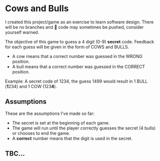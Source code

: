 # Cows and Bulls
I created this project/game as an exercise to learn software design. There will be no branches and 💩 code may sometimes be pushed, consider yourself warned.

The objective of this game to guess a 4 digit (0-9) **secret** code. Feedback for each guess will be given in the form of COWS and BULLS.
- A cow means that a correct number was guessed in the WRONG position.
- A bull means that a correct number was guessed in the CORRECT position.

Example: A secret code of 1234, the guess 1499 would result in 1 BULL (**1**234) and 1 COW (123**4**). 

## Assumptions
These are the assumptions I've made so far:
- The secret is set at the beginning of each game.
- The game will run until the player correctly guesses the secret (4 bulls) or chooses to end the game. 
- A **correct** number means that the digit is used in the secret.

## TBC...
